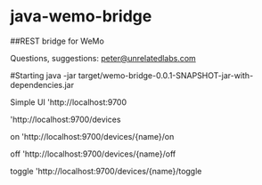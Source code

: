 java-wemo-bridge
================

##REST bridge for WeMo

Questions, suggestions: peter@unrelatedlabs.com

#Starting
java -jar target/wemo-bridge-0.0.1-SNAPSHOT-jar-with-dependencies.jar

Simple UI
'http://localhost:9700

'http://localhost:9700/devices

on
'http://localhost:9700/devices/{name}/on

off
'http://localhost:9700/devices/{name}/off

toggle
'http://localhost:9700/devices/{name}/toggle




